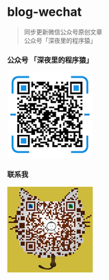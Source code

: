 # blog-wechat

> 同步更新微信公众号原创文章  
> 公众号「深夜里的程序猿」


### 公众号 「深夜里的程序猿」
![](/resource/qrcode.png) 

### 联系我
![](/resource/mp.png) 



